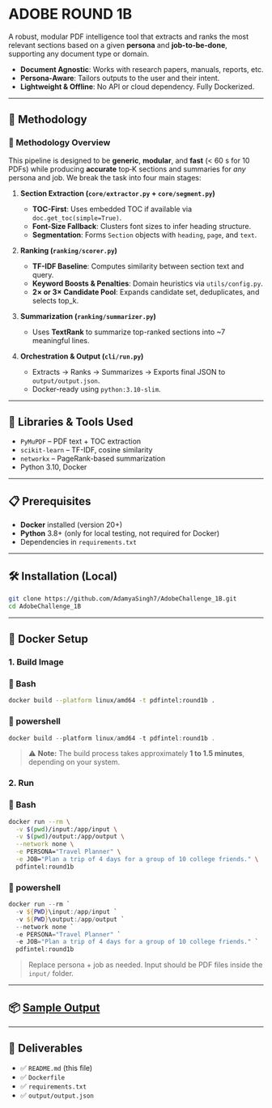 # ADOBE ROUND 1B

A robust, modular PDF intelligence tool that extracts and ranks the most relevant sections based on a given **persona** and **job-to-be-done**, supporting any document type or domain.

- **Document Agnostic**: Works with research papers, manuals, reports, etc.
- **Persona-Aware**: Tailors outputs to the user and their intent.
- **Lightweight & Offline**: No API or cloud dependency. Fully Dockerized.

---

## 🧠 Methodology

### 🔎 Methodology Overview

This pipeline is designed to be **generic**, **modular**, and **fast** (< 60 s for 10 PDFs) while producing **accurate** top‐K sections and summaries for *any* persona and job. We break the task into four main stages:

1. **Section Extraction (`core/extractor.py` + `core/segment.py`)**  
   - **TOC-First**: Uses embedded TOC if available via `doc.get_toc(simple=True)`.
   - **Font-Size Fallback**: Clusters font sizes to infer heading structure.
   - **Segmentation**: Forms `Section` objects with `heading`, `page`, and `text`.

2. **Ranking (`ranking/scorer.py`)**  
   - **TF-IDF Baseline**: Computes similarity between section text and query.
   - **Keyword Boosts & Penalties**: Domain heuristics via `utils/config.py`.
   - **2× or 3× Candidate Pool**: Expands candidate set, deduplicates, and selects top_k.

3. **Summarization (`ranking/summarizer.py`)**  
   - Uses **TextRank** to summarize top-ranked sections into ~7 meaningful lines.

4. **Orchestration & Output (`cli/run.py`)**  
   - Extracts → Ranks → Summarizes → Exports final JSON to `output/output.json`.
   - Docker-ready using `python:3.10-slim`.

---

## 🧰 Libraries & Tools Used

- `PyMuPDF` – PDF text + TOC extraction
- `scikit-learn` – TF-IDF, cosine similarity
- `networkx` – PageRank-based summarization
- Python 3.10, Docker

---

## 📋 Prerequisites

- **Docker** installed (version 20+)
- **Python** 3.8+ (only for local testing, not required for Docker)
- Dependencies in `requirements.txt`

---

## 🛠️ Installation (Local)
```bash
git clone https://github.com/AdamyaSingh7/AdobeChallenge_1B.git
cd AdobeChallenge_1B
```

---

## 🐳 Docker Setup

### 1. Build Image
### 🔧 Bash
```bash
docker build --platform linux/amd64 -t pdfintel:round1b .
```
### 🔧 powershell
```powershell
docker build --platform linux/amd64 -t pdfintel:round1b .
```
> ⚠️ **Note:** The build process takes approximately **1 to 1.5 minutes**, depending on your system.

### 2. Run
### 🔧 Bash
```bash
docker run --rm \
  -v $(pwd)/input:/app/input \
  -v $(pwd)/output:/app/output \
  --network none \
  -e PERSONA="Travel Planner" \
  -e JOB="Plan a trip of 4 days for a group of 10 college friends." \
  pdfintel:round1b
```
### 🔧 powershell
```powershell
docker run --rm `
  -v ${PWD}\input:/app/input `
  -v ${PWD}\output:/app/output `
  --network none `
  -e PERSONA="Travel Planner" `
  -e JOB="Plan a trip of 4 days for a group of 10 college friends." `
  pdfintel:round1b
```

> Replace persona + job as needed. Input should be PDF files inside the `input/` folder.

---

## 📦 [Sample Output](output/output.json)

---

## 📎 Deliverables

- ✅ `README.md` (this file)
- ✅ `Dockerfile`
- ✅ `requirements.txt`
- ✅ `output/output.json`
